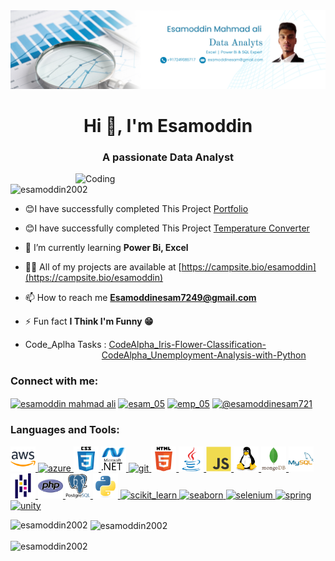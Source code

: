 
<img src="https://github.com/Esamoddin2002/Esamoddin2002/blob/main/Blue%20and%20White%20Minimalist%20BI%20Consultant%20LinkedIn%20Banner%20(1).png" alt="Logo" style="width: 1100 px;">
<h1 align="center">Hi 👋, I'm Esamoddin</h1>
<h3 align="center">A passionate Data Analyst </h3>
<image align="right" alt="Coding" width ="400" src="https://raw.githubusercontent.com/gist/Prince-Shivaram/106aa0f37f016eda7ec65de5acb90471/raw/760aff1fe331f8a445d4573aa88fd2ec16e72b83/My-work.gif" >

<p align="left"> <img src="https://komarev.com/ghpvc/?username=esamoddin2002&label=Profile%20views&color=0e75b6&style=flat" alt="esamoddin2002" /> </p>

- 😊I have successfully completed This Project [Portfolio](https://github.com/Esamoddin2002/BharatIntern_Portfolio-)

- 😊I have successfully completed This Project [Temperature Converter](https://github.com/Esamoddin2002/Bharat-Intern-Temperature-_Converter-)
- 🌱 I’m currently learning **Power Bi, Excel**

- 👨‍💻 All of my projects are available at [https://campsite.bio/esamoddin](https://campsite.bio/esamoddin)

- 📫 How to reach me **Esamoddinesam7249@gmail.com**

- ⚡ Fun fact **I Think I'm Funny 😁**
- Code_Aplha Tasks :  [CodeAlpha_Iris-Flower-Classification-](https://github.com/Esamoddin2002/CodeAlpha_Unemployment-Analysis-with-Python) <br> &nbsp; &nbsp; &nbsp; &nbsp; &nbsp; &nbsp; &nbsp; &nbsp;&nbsp; &nbsp; &nbsp; &nbsp; &nbsp; &nbsp;&nbsp; &nbsp;&nbsp;&nbsp;[CodeAlpha_Unemployment-Analysis-with-Python](https://github.com/Esamoddin2002/CodeAlpha_Unemployment-Analysis-with-Python)

<h3 align="left">Connect with me:</h3>
<p align="left">
<a href="https://linkedin.com/in/esamoddin mahmad ali" target="blank"><img align="center" src="https://raw.githubusercontent.com/rahuldkjain/github-profile-readme-generator/master/src/images/icons/Social/linked-in-alt.svg" alt="esamoddin mahmad ali" height="30" width="40" /></a>
<a href="https://instagram.com/esam__05" target="blank"><img align="center" src="https://raw.githubusercontent.com/rahuldkjain/github-profile-readme-generator/master/src/images/icons/Social/instagram.svg" alt="esam_05" height="30" width="40" /></a>
<a href="https://www.youtube.com/c/Emp_05" target="blank"><img align="center" src="https://raw.githubusercontent.com/rahuldkjain/github-profile-readme-generator/master/src/images/icons/Social/youtube.svg" alt="emp_05" height="30" width="40" /></a>
<a href="https://www.hackerrank.com/@esamoddinesam721" target="blank"><img align="center" src="https://raw.githubusercontent.com/rahuldkjain/github-profile-readme-generator/master/src/images/icons/Social/hackerrank.svg" alt="@esamoddinesam721" height="30" width="40" /></a>
</p>

<h3 align="left">Languages and Tools:</h3>
<p align="left"> <a href="https://aws.amazon.com" target="_blank" rel="noreferrer"> <img src="https://raw.githubusercontent.com/devicons/devicon/master/icons/amazonwebservices/amazonwebservices-original-wordmark.svg" alt="aws" width="40" height="40"/> </a> <a href="https://azure.microsoft.com/en-in/" target="_blank" rel="noreferrer"> <img src="https://www.vectorlogo.zone/logos/microsoft_azure/microsoft_azure-icon.svg" alt="azure" width="40" height="40"/> </a> <a href="https://www.w3schools.com/css/" target="_blank" rel="noreferrer"> <img src="https://raw.githubusercontent.com/devicons/devicon/master/icons/css3/css3-original-wordmark.svg" alt="css3" width="40" height="40"/> </a> <a href="https://dotnet.microsoft.com/" target="_blank" rel="noreferrer"> <img src="https://raw.githubusercontent.com/devicons/devicon/master/icons/dot-net/dot-net-original-wordmark.svg" alt="dotnet" width="40" height="40"/> </a> <a href="https://git-scm.com/" target="_blank" rel="noreferrer"> <img src="https://www.vectorlogo.zone/logos/git-scm/git-scm-icon.svg" alt="git" width="40" height="40"/> </a> <a href="https://www.w3.org/html/" target="_blank" rel="noreferrer"> <img src="https://raw.githubusercontent.com/devicons/devicon/master/icons/html5/html5-original-wordmark.svg" alt="html5" width="40" height="40"/> </a> <a href="https://www.java.com" target="_blank" rel="noreferrer"> <img src="https://raw.githubusercontent.com/devicons/devicon/master/icons/java/java-original.svg" alt="java" width="40" height="40"/> </a> <a href="https://developer.mozilla.org/en-US/docs/Web/JavaScript" target="_blank" rel="noreferrer"> <img src="https://raw.githubusercontent.com/devicons/devicon/master/icons/javascript/javascript-original.svg" alt="javascript" width="40" height="40"/> </a> <a href="https://www.linux.org/" target="_blank" rel="noreferrer"> <img src="https://raw.githubusercontent.com/devicons/devicon/master/icons/linux/linux-original.svg" alt="linux" width="40" height="40"/> </a> <a href="https://www.mongodb.com/" target="_blank" rel="noreferrer"> <img src="https://raw.githubusercontent.com/devicons/devicon/master/icons/mongodb/mongodb-original-wordmark.svg" alt="mongodb" width="40" height="40"/> </a> <a href="https://www.mysql.com/" target="_blank" rel="noreferrer"> <img src="https://raw.githubusercontent.com/devicons/devicon/master/icons/mysql/mysql-original-wordmark.svg" alt="mysql" width="40" height="40"/> </a> <a href="https://pandas.pydata.org/" target="_blank" rel="noreferrer"> <img src="https://raw.githubusercontent.com/devicons/devicon/2ae2a900d2f041da66e950e4d48052658d850630/icons/pandas/pandas-original.svg" alt="pandas" width="40" height="40"/> </a> <a href="https://www.php.net" target="_blank" rel="noreferrer"> <img src="https://raw.githubusercontent.com/devicons/devicon/master/icons/php/php-original.svg" alt="php" width="40" height="40"/> </a> <a href="https://www.postgresql.org" target="_blank" rel="noreferrer"> <img src="https://raw.githubusercontent.com/devicons/devicon/master/icons/postgresql/postgresql-original-wordmark.svg" alt="postgresql" width="40" height="40"/> </a> <a href="https://www.python.org" target="_blank" rel="noreferrer"> <img src="https://raw.githubusercontent.com/devicons/devicon/master/icons/python/python-original.svg" alt="python" width="40" height="40"/> </a> <a href="https://scikit-learn.org/" target="_blank" rel="noreferrer"> <img src="https://upload.wikimedia.org/wikipedia/commons/0/05/Scikit_learn_logo_small.svg" alt="scikit_learn" width="40" height="40"/> </a> <a href="https://seaborn.pydata.org/" target="_blank" rel="noreferrer"> <img src="https://seaborn.pydata.org/_images/logo-mark-lightbg.svg" alt="seaborn" width="40" height="40"/> </a> <a href="https://www.selenium.dev" target="_blank" rel="noreferrer"> <img src="https://raw.githubusercontent.com/detain/svg-logos/780f25886640cef088af994181646db2f6b1a3f8/svg/selenium-logo.svg" alt="selenium" width="40" height="40"/> </a> <a href="https://spring.io/" target="_blank" rel="noreferrer"> <img src="https://www.vectorlogo.zone/logos/springio/springio-icon.svg" alt="spring" width="40" height="40"/> </a> <a href="https://unity.com/" target="_blank" rel="noreferrer"> <img src="https://www.vectorlogo.zone/logos/unity3d/unity3d-icon.svg" alt="unity" width="40" height="40"/> </a> </p>

<p><img align="left" src="https://github-readme-stats.vercel.app/api/top-langs?username=esamoddin2002&show_icons=true&locale=en&layout=compact" alt="esamoddin2002" /></p>

<p>&nbsp;<img align="center" src="https://github-readme-stats.vercel.app/api?username=esamoddin2002&show_icons=true&locale=en" alt="esamoddin2002" /></p>

<p><img align="center" src="https://github-readme-streak-stats.herokuapp.com/?user=esamoddin2002&" alt="esamoddin2002" /></p>
